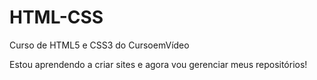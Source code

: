 # HTML-CSS
Curso de HTML5 e CSS3 do CursoemVídeo

Estou aprendendo a criar sites e agora vou gerenciar meus repositórios!
